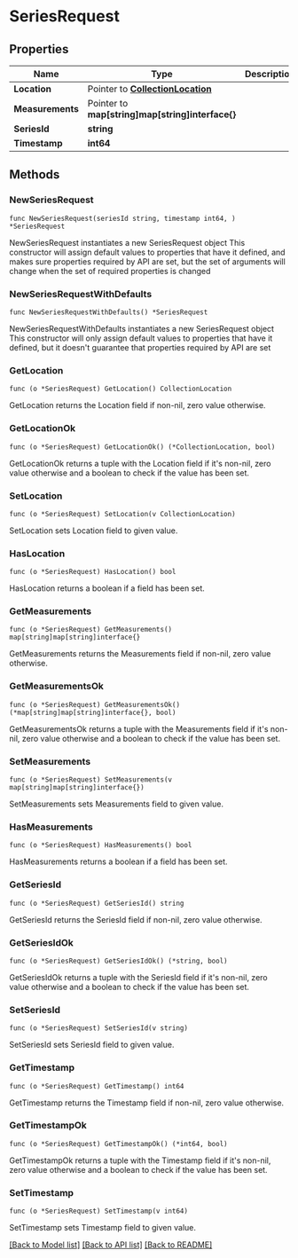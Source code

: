 # SeriesRequest

## Properties

Name | Type | Description | Notes
------------ | ------------- | ------------- | -------------
**Location** | Pointer to [**CollectionLocation**](CollectionLocation.md) |  | [optional] 
**Measurements** | Pointer to **map[string]map[string]interface{}** |  | [optional] 
**SeriesId** | **string** |  | 
**Timestamp** | **int64** |  | 

## Methods

### NewSeriesRequest

`func NewSeriesRequest(seriesId string, timestamp int64, ) *SeriesRequest`

NewSeriesRequest instantiates a new SeriesRequest object
This constructor will assign default values to properties that have it defined,
and makes sure properties required by API are set, but the set of arguments
will change when the set of required properties is changed

### NewSeriesRequestWithDefaults

`func NewSeriesRequestWithDefaults() *SeriesRequest`

NewSeriesRequestWithDefaults instantiates a new SeriesRequest object
This constructor will only assign default values to properties that have it defined,
but it doesn't guarantee that properties required by API are set

### GetLocation

`func (o *SeriesRequest) GetLocation() CollectionLocation`

GetLocation returns the Location field if non-nil, zero value otherwise.

### GetLocationOk

`func (o *SeriesRequest) GetLocationOk() (*CollectionLocation, bool)`

GetLocationOk returns a tuple with the Location field if it's non-nil, zero value otherwise
and a boolean to check if the value has been set.

### SetLocation

`func (o *SeriesRequest) SetLocation(v CollectionLocation)`

SetLocation sets Location field to given value.

### HasLocation

`func (o *SeriesRequest) HasLocation() bool`

HasLocation returns a boolean if a field has been set.

### GetMeasurements

`func (o *SeriesRequest) GetMeasurements() map[string]map[string]interface{}`

GetMeasurements returns the Measurements field if non-nil, zero value otherwise.

### GetMeasurementsOk

`func (o *SeriesRequest) GetMeasurementsOk() (*map[string]map[string]interface{}, bool)`

GetMeasurementsOk returns a tuple with the Measurements field if it's non-nil, zero value otherwise
and a boolean to check if the value has been set.

### SetMeasurements

`func (o *SeriesRequest) SetMeasurements(v map[string]map[string]interface{})`

SetMeasurements sets Measurements field to given value.

### HasMeasurements

`func (o *SeriesRequest) HasMeasurements() bool`

HasMeasurements returns a boolean if a field has been set.

### GetSeriesId

`func (o *SeriesRequest) GetSeriesId() string`

GetSeriesId returns the SeriesId field if non-nil, zero value otherwise.

### GetSeriesIdOk

`func (o *SeriesRequest) GetSeriesIdOk() (*string, bool)`

GetSeriesIdOk returns a tuple with the SeriesId field if it's non-nil, zero value otherwise
and a boolean to check if the value has been set.

### SetSeriesId

`func (o *SeriesRequest) SetSeriesId(v string)`

SetSeriesId sets SeriesId field to given value.


### GetTimestamp

`func (o *SeriesRequest) GetTimestamp() int64`

GetTimestamp returns the Timestamp field if non-nil, zero value otherwise.

### GetTimestampOk

`func (o *SeriesRequest) GetTimestampOk() (*int64, bool)`

GetTimestampOk returns a tuple with the Timestamp field if it's non-nil, zero value otherwise
and a boolean to check if the value has been set.

### SetTimestamp

`func (o *SeriesRequest) SetTimestamp(v int64)`

SetTimestamp sets Timestamp field to given value.



[[Back to Model list]](../README.md#documentation-for-models) [[Back to API list]](../README.md#documentation-for-api-endpoints) [[Back to README]](../README.md)


